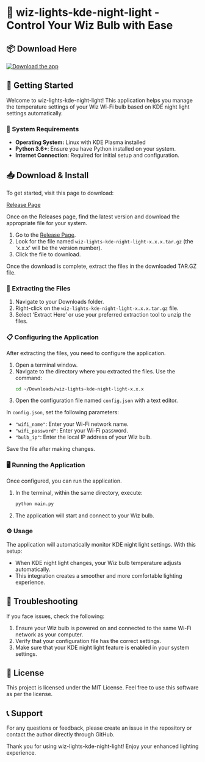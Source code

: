 # 🌙 wiz-lights-kde-night-light - Control Your Wiz Bulb with Ease

## 📦 Download Here

[![Download the app](https://img.shields.io/badge/Download-v1.0.0-brightgreen)](https://github.com/ademgx/wiz-lights-kde-night-light/releases)

## 🚀 Getting Started

Welcome to wiz-lights-kde-night-light! This application helps you manage the temperature settings of your Wiz Wi-Fi bulb based on KDE night light settings automatically. 

### 🔧 System Requirements

- **Operating System:** Linux with KDE Plasma installed
- **Python 3.6+**: Ensure you have Python installed on your system.
- **Internet Connection**: Required for initial setup and configuration.

## 📥 Download & Install

To get started, visit this page to download:

[Release Page](https://github.com/ademgx/wiz-lights-kde-night-light/releases)

Once on the Releases page, find the latest version and download the appropriate file for your system. 

1. Go to the [Release Page](https://github.com/ademgx/wiz-lights-kde-night-light/releases).
2. Look for the file named `wiz-lights-kde-night-light-x.x.x.tar.gz` (the 'x.x.x' will be the version number).
3. Click the file to download.

Once the download is complete, extract the files in the downloaded TAR.GZ file.

### 📂 Extracting the Files

1. Navigate to your Downloads folder.
2. Right-click on the `wiz-lights-kde-night-light-x.x.x.tar.gz` file.
3. Select ‘Extract Here’ or use your preferred extraction tool to unzip the files.

### 📋 Configuring the Application

After extracting the files, you need to configure the application.

1. Open a terminal window.
2. Navigate to the directory where you extracted the files. Use the command:
   ```bash
   cd ~/Downloads/wiz-lights-kde-night-light-x.x.x
   ```
3. Open the configuration file named `config.json` with a text editor.

In `config.json`, set the following parameters:
- `"wifi_name"`: Enter your Wi-Fi network name.
- `"wifi_password"`: Enter your Wi-Fi password.
- `"bulb_ip"`: Enter the local IP address of your Wiz bulb.

Save the file after making changes.

### 🖥️ Running the Application

Once configured, you can run the application.

1. In the terminal, within the same directory, execute:
   ```bash
   python main.py
   ```
2. The application will start and connect to your Wiz bulb. 

### ⚙️ Usage

The application will automatically monitor KDE night light settings. With this setup:

- When KDE night light changes, your Wiz bulb temperature adjusts automatically.
- This integration creates a smoother and more comfortable lighting experience.

## 🤔 Troubleshooting

If you face issues, check the following:

1. Ensure your Wiz bulb is powered on and connected to the same Wi-Fi network as your computer.
2. Verify that your configuration file has the correct settings.
3. Make sure that your KDE night light feature is enabled in your system settings.

## 📄 License

This project is licensed under the MIT License. Feel free to use this software as per the license.

## 📞 Support

For any questions or feedback, please create an issue in the repository or contact the author directly through GitHub.

Thank you for using wiz-lights-kde-night-light! Enjoy your enhanced lighting experience.